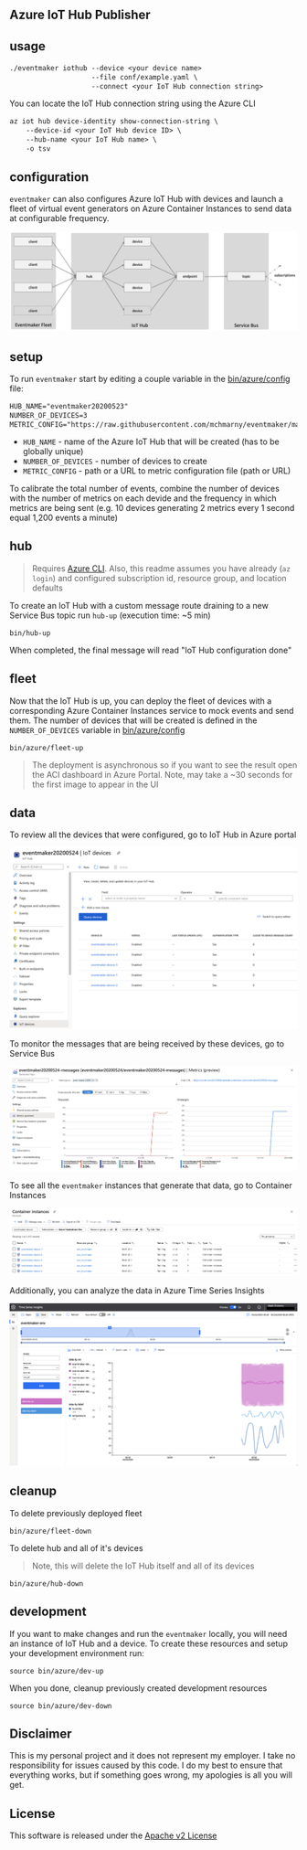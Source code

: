 ## Azure IoT Hub Publisher

## usage 

```shell
./eventmaker iothub --device <your device name>
                    --file conf/example.yaml \
                    --connect <your IoT Hub connection string>
```

You can locate the IoT Hub connection string using the Azure CLI 

```shell
az iot hub device-identity show-connection-string \
    --device-id <your IoT Hub device ID> \
    --hub-name <your IoT Hub name> \
    -o tsv
```

## configuration

`eventmaker` can also configures Azure IoT Hub with devices and launch a fleet of virtual event generators on Azure Container Instances to send data at configurable frequency. 

![](../img/overview.png)

## setup

To run `eventmaker` start by editing a couple variable in the [bin/azure/config](../bin/azure/config) file:

```shell
HUB_NAME="eventmaker20200523"
NUMBER_OF_DEVICES=3
METRIC_CONFIG="https://raw.githubusercontent.com/mchmarny/eventmaker/master/conf/thermostat.yaml"
```

* `HUB_NAME` - name of the Azure IoT Hub that will be created (has to be globally unique)
* `NUMBER_OF_DEVICES` - number of devices to create 
* `METRIC_CONFIG` - path or a URL to metric configuration file (path or URL)

To calibrate the total number of events, combine the number of devices with the number of metrics on each devide and the frequency in which metrics are being sent (e.g. 10 devices generating 2 metrics every 1 second equal 1,200 events a minute) 

## hub

> Requires [Azure CLI](https://docs.microsoft.com/en-us/cli/azure/install-azure-cli?view=azure-cli-latest). Also, this readme assumes you have already (`az login`) and configured subscription id, resource group, and location defaults

To create an IoT Hub with a custom message route draining to a new Service Bus topic run `hub-up`  (execution time: ~5 min)

```shell
bin/hub-up
```

When completed, the final message will read "IoT Hub configuration done"

## fleet 

Now that the IoT Hub is up, you can deploy the fleet of devices with a corresponding Azure Container Instances service to mock events and send them. The number of devices that will be created is defined in the `NUMBER_OF_DEVICES` variable in [bin/azure/config](../bin/azure/config)

```shell
bin/azure/fleet-up
```

> The deployment is asynchronous so if you want to see the result open the ACI dashboard in Azure Portal. Note, may take a ~30 seconds for the first image to appear in the UI


## data 

To review all the devices that were configured, go to IoT Hub in Azure portal

![](../img/az-iothub-devices.png)

To monitor the messages that are being received by these devices, go to Service Bus

![](../img/az-bus-messages.png)

To see all the `eventmaker` instances that generate that data, go to Container Instances 

![](../img/az-aci-instances.png)

Additionally, you can analyze the data in Azure Time Series Insights

![](../img/az-timeseries-insights.png)


## cleanup 

To delete previously deployed fleet

```shell
bin/azure/fleet-down
```

To delete hub and all of it's devices

> Note, this will delete the IoT Hub itself and all of its devices 

```shell
bin/azure/hub-down
```

## development 

If you want to make changes and run the `eventmaker` locally, you will need an instance of IoT Hub and a device. To create these resources and setup your development environment run:

```shell
source bin/azure/dev-up
```

When you done, cleanup previously created development resources 

```shell
source bin/azure/dev-down
```

## Disclaimer

This is my personal project and it does not represent my employer. I take no responsibility for issues caused by this code. I do my best to ensure that everything works, but if something goes wrong, my apologies is all you will get.

## License
This software is released under the [Apache v2 License](../LICENSE)


